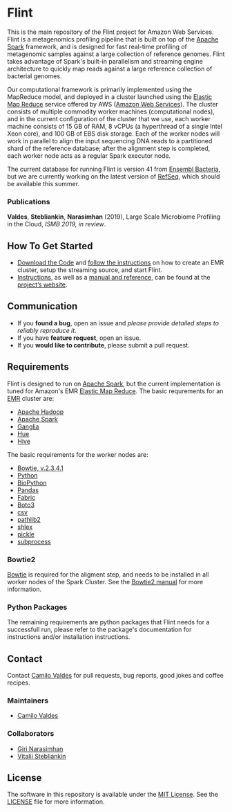 # Flint

This is the main repository of the Flint project for Amazon Web Services. Flint is a metagenomics profiling pipeline that is built on top of the [Apache Spark][1] framework, and is designed for fast real-time profiling of metagenomic samples against a large collection of reference genomes. Flint takes advantage of Spark's built-in parallelism and streaming engine architecture to quickly map reads against a large reference collection of bacterial genomes.

Our computational framework is primarily implemented using the MapReduce model, and deployed in a cluster launched using the [Elastic Map Reduce][2] service offered by AWS ([Amazon Web Services][3]). The cluster consists of multiple commodity worker machines (computational nodes), and in the current configuration of the cluster that we use, each worker machine consists of 15 GB of RAM, 8 vCPUs (a hyperthread of a single Intel Xeon core), and 100 GB of EBS disk storage. Each of the worker nodes will work in parallel to align the input sequencing DNA reads to a partitioned shard of the reference database; after the alignment step is completed, each worker node acts as a regular Spark executor node.

The current database for running Flint is version 41 from [Ensembl Bacteria][4], but we are currently working on the latest version of [RefSeq][5], which should be available this summer.

### Publications
**Valdes**, **Stebliankin**, **Narasimhan** (2019), Large Scale Microbiome Profiling in the Cloud, _ISMB 2019, in review_.



## How To Get Started

- [Download the Code][6] and [follow the instructions][7] on how to create an EMR cluster, setup the streaming source, and start Flint.
- [Instructions][8], as well as a [manual and reference][9], can be found at the [project’s website][10].

## Communication

- If you **found a bug**, open an issue and _please provide detailed steps to reliably reproduce it_.
- If you have **feature request**, open an issue.
- If you **would like to contribute**, please submit a pull request.

## Requirements
Flint is designed to run on [Apache Spark][11], but the current implementation is tuned for Amazon's EMR [Elastic Map Reduce][12]. The basic requrements for an [EMR][13] cluster are:

- [Apache Hadoop][14]
- [Apache Spark][15]
- [Ganglia][16]
- [Hue][17]
- [Hive][18]

The basic requirements for the worker nodes are:

- [Bowtie, v.2.3.4.1][19]
- [Python][20]
- [BioPython][21]
- [Pandas][22]
- [Fabric][23]
- [Boto3][24]
- [csv][25]
- [pathlib2][26]
- [shlex][27]
- [pickle][28]
- [subprocess][29]


### Bowtie2

[Bowtie][30] is required for the aligment step, and needs to be installed in all worker nodes of the Spark Cluster.  See the [Bowtie2 manual][31] for more information.

### Python Packages

The remaining requirements are python packages that Flint needs for a successfull run, please refer to the package's documentation for instructions and/or installation instructions.

## Contact

Contact [Camilo Valdes][32] for pull requests, bug reports, good jokes and coffee recipes.

### Maintainers

- [Camilo Valdes][33]


### Collaborators

- [Giri Narasimhan][34]
- [Vitalii Stebliankin][35]


## License

The software in this repository is available under the [MIT License][36].  See the [LICENSE][37] file for more information.

[1]:	https://spark.apache.org
[2]:	https://aws.amazon.com/emr/
[3]:	https://aws.amazon.com
[4]:	https://bacteria.ensembl.org/index.html
[5]:	https://www.ncbi.nlm.nih.gov/refseq/
[6]:	https://github.com/camilo-v/flint
[7]:	https://camilo-v.github.io/flint/ "Manual"
[8]:	https://camilo-v.github.io/flint/ "Instructions"
[9]:	https://camilo-v.github.io/flint/ "Manual"
[10]:	https://camilo-v.github.io/flint/ "Flint Project"
[11]:	https://spark.apache.org
[12]:	https://aws.amazon.com/emr/
[13]:	https://aws.amazon.com/emr/
[14]:	https://hadoop.apache.org
[15]:	https://spark.apache.org
[16]:	https://docs.aws.amazon.com/emr/latest/ReleaseGuide/emr-ganglia.html
[17]:	https://docs.aws.amazon.com/emr/latest/ReleaseGuide/emr-hue.html
[18]:	https://docs.aws.amazon.com/emr/latest/ReleaseGuide/emr-hive.html
[19]:	http://bowtie-bio.sourceforge.net/bowtie2/index.shtml
[20]:	https://www.python.org
[21]:	https://biopython.org
[22]:	https://pandas.pydata.org
[23]:	http://www.fabfile.org
[24]:	https://boto3.amazonaws.com/v1/documentation/api/latest/index.html
[25]:	https://docs.python.org/3/library/csv.html
[26]:	https://pypi.org/project/pathlib2/
[27]:	https://docs.python.org/3/library/shlex.html
[28]:	https://docs.python.org/3/library/pickle.html
[29]:	https://docs.python.org/2/library/subprocess.html
[30]:	http://bowtie-bio.sourceforge.net/bowtie2/index.shtml
[31]:	http://bowtie-bio.sourceforge.net/bowtie2/manual.shtml
[32]:	mailto:camilo@castflyer.com
[33]:	mailto:camilo@castflyer.com
[34]:	mailto:giri@cs.fiu.edu
[35]:	mailto:vsteb002@fiu.edu
[36]:	https://github.com/camilo-v/flint-aws/blob/master/LICENSE
[37]:	https://github.com/camilo-v/flint-aws/blob/master/LICENSE